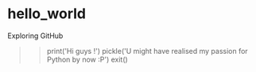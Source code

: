 # hello_world
Exploring GitHub

>> print('Hi guys !')
>> pickle('U might have realised my passion for Python by now :P')
>> exit()
